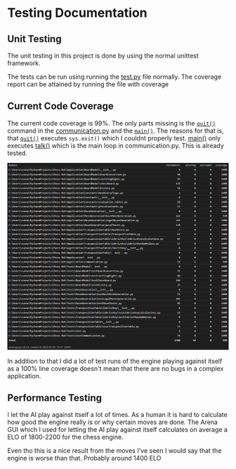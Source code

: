 # Testing Documentation

## Unit Testing
The unit testing in this project is done by using the normal unittest framework.

The tests can be run using running the [test.py](/Tests/test.py) file normally.
The coverage report can be attained by running the file with coverage

## Current Code Coverage
The current code coverage is 99%. The only parts missing is the
[`quit()`]((/Application/communication.py)) command in the [communication.py](/Application/communication.py) and the [`main()`](/Application/main.py).
The reasons for that is, that [`quit()`](/Application/communication.py) executes `sys.exit()` which
I couldnt properly test. [main()](/Application/main.py) only executes [talk()](/Application/main.py) which is the
main loop in communication.py. This is already tested.

![Test Coverage](TestCoverage.png)

In addition to that I did a lot of test runs of the engine playing against itself as
a 100% line coverage doesn't mean that there are no bugs in a complex application.

## Performance Testing
I let the AI play against itself a lot of times. As a human it is hard to
calculate how good the engine really is or why certain moves are done.
The Arena GUI which I used for letting the AI play against itself calculates on average
a ELO of 1800-2200 for the chess engine.

Even tho this is a nice result from the moves I've seen I would say that the engine
is worse than that. Probably around 1400 ELO